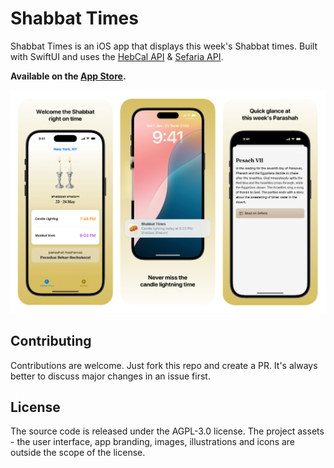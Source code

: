 # Shabbat Times

Shabbat Times is an iOS app that displays this week's Shabbat times. Built with SwiftUI and uses the [HebCal API](https://www.hebcal.com/home/197/shabbat-times-rest-api) & [Sefaria API](https://developers.sefaria.org/reference/getting-started).

**Available on the [App Store](https://apps.apple.com/app/shabbat-candle-times/id6741048381).**

<img src="./screenshot.png" alt="" width="650">

## Contributing

Contributions are welcome. Just fork this repo and create a PR. It's always better to discuss major changes in an issue first.

## License

The source code is released under the AGPL-3.0 license.
The project assets - the user interface, app branding, images, illustrations and icons are outside the scope of the license.
